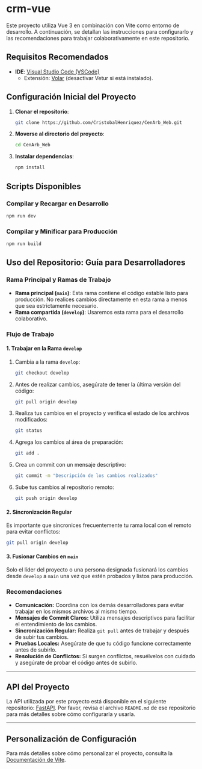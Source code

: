 # crm-vue

Este proyecto utiliza Vue 3 en combinación con Vite como entorno de desarrollo. A continuación, se detallan las instrucciones para configurarlo y las recomendaciones para trabajar colaborativamente en este repositorio.

## Requisitos Recomendados

- **IDE**: [Visual Studio Code (VSCode)](https://code.visualstudio.com/)
  - Extensión: [Volar](https://marketplace.visualstudio.com/items?itemName=Vue.volar) (desactivar Vetur si está instalado).

## Configuración Inicial del Proyecto

1. **Clonar el repositorio**:
   ```sh
   git clone https://github.com/CristobalHenriquez/CenArb_Web.git
   ```
2. **Moverse al directorio del proyecto**:
   ```sh
   cd CenArb_Web
   ```
3. **Instalar dependencias**:
   ```sh
   npm install
   ```

## Scripts Disponibles

### Compilar y Recargar en Desarrollo

```sh
npm run dev
```

### Compilar y Minificar para Producción

```sh
npm run build
```

## Uso del Repositorio: Guía para Desarrolladores

### Rama Principal y Ramas de Trabajo
- **Rama principal (`main`)**: Esta rama contiene el código estable listo para producción. No realices cambios directamente en esta rama a menos que sea estrictamente necesario.
- **Rama compartida (`develop`)**: Usaremos esta rama para el desarrollo colaborativo.

### Flujo de Trabajo

#### 1. Trabajar en la Rama `develop`

1. Cambia a la rama `develop`:
   ```sh
   git checkout develop
   ```

2. Antes de realizar cambios, asegúrate de tener la última versión del código:
   ```sh
   git pull origin develop
   ```

3. Realiza tus cambios en el proyecto y verifica el estado de los archivos modificados:
   ```sh
   git status
   ```

4. Agrega los cambios al área de preparación:
   ```sh
   git add .
   ```

5. Crea un commit con un mensaje descriptivo:
   ```sh
   git commit -m "Descripción de los cambios realizados"
   ```

6. Sube tus cambios al repositorio remoto:
   ```sh
   git push origin develop
   ```

#### 2. Sincronización Regular
Es importante que sincronices frecuentemente tu rama local con el remoto para evitar conflictos:
   ```sh
   git pull origin develop
   ```

#### 3. Fusionar Cambios en `main`
Solo el líder del proyecto o una persona designada fusionará los cambios desde `develop` a `main` una vez que estén probados y listos para producción.

### Recomendaciones

- **Comunicación:** Coordina con los demás desarrolladores para evitar trabajar en los mismos archivos al mismo tiempo.
- **Mensajes de Commit Claros:** Utiliza mensajes descriptivos para facilitar el entendimiento de los cambios.
- **Sincronización Regular:** Realiza `git pull` antes de trabajar y después de subir tus cambios.
- **Pruebas Locales:** Asegúrate de que tu código funcione correctamente antes de subirlo.
- **Resolución de Conflictos:** Si surgen conflictos, resuélvelos con cuidado y asegúrate de probar el código antes de subirlo.

---

## API del Proyecto

La API utilizada por este proyecto está disponible en el siguiente repositorio: [FastAPI](https://github.com/CristobalHenriquez/FastApi.git). Por favor, revisa el archivo `README.md` de ese repositorio para más detalles sobre cómo configurarla y usarla.

---

## Personalización de Configuración

Para más detalles sobre cómo personalizar el proyecto, consulta la [Documentación de Vite](https://vite.dev/config/).
